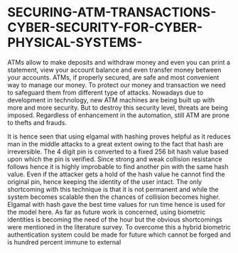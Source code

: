 # SECURING-ATM-TRANSACTIONS-CYBER-SECURITY-FOR-CYBER-PHYSICAL-SYSTEMS-
ATMs allow to make deposits and withdraw money and even you can print a statement, view your account balance and even transfer money between your accounts. ATMs, if properly secured, are safe and most convenient way to manage our money. To protect our money and transaction we need to safeguard them from different type of attacks. Nowadays due to development in technology, new ATM machines are being built up with more and more security. But to destroy this security level, threats are being imposed. Regardless of enhancement in the automation, still ATM are prone to thefts and frauds.

It is hence seen that using elgamal with hashing proves helpful as it reduces man in the middle attacks to a great extent owing to the fact that hash are irreversible. The 4 digit pin is converted to a fixed 256 bit hash value based upon which the pin is verified. Since strong and weak collision resistance follows hence it is highly improbable to find another pin with the same hash value. Even if the attacker gets a hold of the hash value he cannot find the original pin, hence keeping the identity of the user intact. The only shortcoming with this technique is that it is not permanent and while the system becomes scalable then the chances of collision becomes higher. Elgamal with hash gave the best time values for run time hence is used for the model here. As far as future work is concerned, using biometric identities is becoming the need of the hour but the obvious shortcomings were mentioned in the literature survey. To overcome this a hybrid biometric authentication system could be made for future which cannot be forged and is hundred percent immune to external

